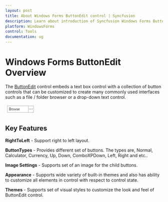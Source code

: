```yaml
---
layout: post
title: About Windows Forms ButtonEdit control | Syncfusion
description: Learn about introduction of Syncfusion Windows Forms ButtonEdit control and more details.
platform: WindowsForms
control: Tools
documentation: ug
---
```


# Windows Forms ButtonEdit Overview

The [ButtonEdit](https://help.syncfusion.com/cr/windowsforms/Syncfusion.Windows.Forms.Tools.ButtonEdit.html) control embeds a text box control with a collection of button controls that can be customized to create many commonly used interfaces such as a file / folder browser or a drop-down text control.

![Overview of ButtonEdit](Overview_images/OVerview.png) 


## Key Features

**RightToLeft** - Support right to left layout.

**ButtonTypes** - Provides different set of buttons. The types are, Normal, Calculator, Currency, Up, Down, ComboXPDown, Left, Right and etc..

**Image Settings** - Supports set of an image for the child buttons.

**Appearance** - Supports wide variety of built-in themes and also has ability to customize all elements in control with respect to control state.

**Themes** - Supports set of visual styles to customize the look and feel of ButtonEdit control.

